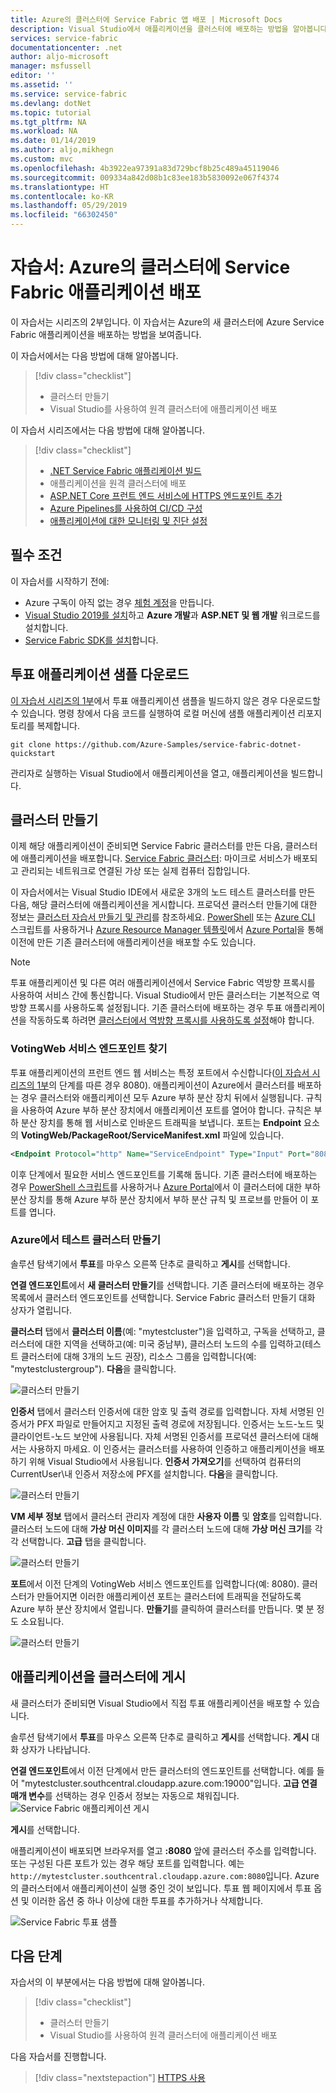 ```yaml
---
title: Azure의 클러스터에 Service Fabric 앱 배포 | Microsoft Docs
description: Visual Studio에서 애플리케이션을 클러스터에 배포하는 방법을 알아봅니다.
services: service-fabric
documentationcenter: .net
author: aljo-microsoft
manager: msfussell
editor: ''
ms.assetid: ''
ms.service: service-fabric
ms.devlang: dotNet
ms.topic: tutorial
ms.tgt_pltfrm: NA
ms.workload: NA
ms.date: 01/14/2019
ms.author: aljo,mikhegn
ms.custom: mvc
ms.openlocfilehash: 4b3922ea97391a83d729bcf8b25c489a45119046
ms.sourcegitcommit: 009334a842d08b1c83ee183b5830092e067f4374
ms.translationtype: HT
ms.contentlocale: ko-KR
ms.lasthandoff: 05/29/2019
ms.locfileid: "66302450"
---
```

# <a name="tutorial-deploy-a-service-fabric-application-to-a-cluster-in-azure"></a>자습서: Azure의 클러스터에 Service Fabric 애플리케이션 배포

이 자습서는 시리즈의 2부입니다. 이 자습서는 Azure의 새 클러스터에 Azure Service Fabric 애플리케이션을 배포하는 방법을 보여줍니다.

이 자습서에서는 다음 방법에 대해 알아봅니다.
> [!div class="checklist"]
> * 클러스터 만들기
> * Visual Studio를 사용하여 원격 클러스터에 애플리케이션 배포

이 자습서 시리즈에서는 다음 방법에 대해 알아봅니다.
> [!div class="checklist"]
> * [.NET Service Fabric 애플리케이션 빌드](service-fabric-tutorial-create-dotnet-app.md)
> * 애플리케이션을 원격 클러스터에 배포
> * [ASP.NET Core 프런트 엔드 서비스에 HTTPS 엔드포인트 추가](service-fabric-tutorial-dotnet-app-enable-https-endpoint.md)
> * [Azure Pipelines를 사용하여 CI/CD 구성](service-fabric-tutorial-deploy-app-with-cicd-vsts.md)
> * [애플리케이션에 대한 모니터링 및 진단 설정](service-fabric-tutorial-monitoring-aspnet.md)

## <a name="prerequisites"></a>필수 조건

이 자습서를 시작하기 전에:

* Azure 구독이 아직 없는 경우 [체험 계정](https://azure.microsoft.com/free/?WT.mc_id=A261C142F)을 만듭니다.
* [Visual Studio 2019를 설치](https://www.visualstudio.com/)하고 **Azure 개발**과 **ASP.NET 및 웹 개발** 워크로드를 설치합니다.
* [Service Fabric SDK를 설치](service-fabric-get-started.md)합니다.

## <a name="download-the-voting-sample-application"></a>투표 애플리케이션 샘플 다운로드

[이 자습서 시리즈의 1부](service-fabric-tutorial-create-dotnet-app.md)에서 투표 애플리케이션 샘플을 빌드하지 않은 경우 다운로드할 수 있습니다. 명령 창에서 다음 코드를 실행하여 로컬 머신에 샘플 애플리케이션 리포지토리를 복제합니다.

```git
git clone https://github.com/Azure-Samples/service-fabric-dotnet-quickstart 
```

관리자로 실행하는 Visual Studio에서 애플리케이션을 열고, 애플리케이션을 빌드합니다.

## <a name="create-a-cluster"></a>클러스터 만들기

이제 해당 애플리케이션이 준비되면 Service Fabric 클러스터를 만든 다음, 클러스터에 애플리케이션을 배포합니다. [Service Fabric 클러스터](https://docs.microsoft.com/azure/service-fabric/service-fabric-deploy-anywhere): 마이크로 서비스가 배포되고 관리되는 네트워크로 연결된 가상 또는 실제 컴퓨터 집합입니다.

이 자습서에서는 Visual Studio IDE에서 새로운 3개의 노드 테스트 클러스터를 만든 다음, 해당 클러스터에 애플리케이션을 게시합니다. 프로덕션 클러스터 만들기에 대한 정보는 [클러스터 자습서 만들기 및 관리](service-fabric-tutorial-create-vnet-and-windows-cluster.md)를 참조하세요. [PowerShell](./scripts/service-fabric-powershell-create-secure-cluster-cert.md) 또는 [Azure CLI](./scripts/cli-create-cluster.md) 스크립트를 사용하거나 [Azure Resource Manager 템플릿](service-fabric-tutorial-create-vnet-and-windows-cluster.md)에서 [Azure Portal](https://portal.azure.com)을 통해 이전에 만든 기존 클러스터에 애플리케이션을 배포할 수도 있습니다.

> [!NOTE]
> 투표 애플리케이션 및 다른 여러 애플리케이션에서 Service Fabric 역방향 프록시를 사용하여 서비스 간에 통신합니다. Visual Studio에서 만든 클러스터는 기본적으로 역방향 프록시를 사용하도록 설정됩니다. 기존 클러스터에 배포하는 경우 투표 애플리케이션을 작동하도록 하려면 [클러스터에서 역방향 프록시를 사용하도록 설정](service-fabric-reverseproxy-setup.md)해야 합니다.


### <a name="find-the-votingweb-service-endpoint"></a>VotingWeb 서비스 엔드포인트 찾기

투표 애플리케이션의 프런트 엔드 웹 서비스는 특정 포트에서 수신합니다([이 자습서 시리즈의 1부](service-fabric-tutorial-create-dotnet-app.md)의 단계를 따른 경우 8080). 애플리케이션이 Azure에서 클러스터를 배포하는 경우 클러스터와 애플리케이션 모두 Azure 부하 분산 장치 뒤에서 실행됩니다. 규칙을 사용하여 Azure 부하 분산 장치에서 애플리케이션 포트를 열어야 합니다. 규칙은 부하 분산 장치를 통해 웹 서비스로 인바운드 트래픽을 보냅니다. 포트는 **Endpoint** 요소의 **VotingWeb/PackageRoot/ServiceManifest.xml** 파일에 있습니다. 

```xml
<Endpoint Protocol="http" Name="ServiceEndpoint" Type="Input" Port="8080" />
```

이후 단계에서 필요한 서비스 엔드포인트를 기록해 둡니다.  기존 클러스터에 배포하는 경우 [PowerShell 스크립트](./scripts/service-fabric-powershell-open-port-in-load-balancer.md)를 사용하거나 [Azure Portal](https://portal.azure.com)에서 이 클러스터에 대한 부하 분산 장치를 통해 Azure 부하 분산 장치에서 부하 분산 규칙 및 프로브를 만들어 이 포트를 엽니다.

### <a name="create-a-test-cluster-in-azure"></a>Azure에서 테스트 클러스터 만들기
솔루션 탐색기에서 **투표**를 마우스 오른쪽 단추로 클릭하고 **게시**를 선택합니다.

**연결 엔드포인트**에서 **새 클러스터 만들기**를 선택합니다.  기존 클러스터에 배포하는 경우 목록에서 클러스터 엔드포인트를 선택합니다.  Service Fabric 클러스터 만들기 대화 상자가 열립니다.

**클러스터** 탭에서 **클러스터 이름**(예: "mytestcluster")을 입력하고, 구독을 선택하고, 클러스터에 대한 지역을 선택하고(예: 미국 중남부), 클러스터 노드의 수를 입력하고(테스트 클러스터에 대해 3개의 노드 권장), 리소스 그룹을 입력합니다(예: "mytestclustergroup"). **다음**을 클릭합니다.

![클러스터 만들기](./media/service-fabric-tutorial-deploy-app-to-party-cluster/create-cluster.png)

**인증서** 탭에서 클러스터 인증서에 대한 암호 및 출력 경로를 입력합니다. 자체 서명된 인증서가 PFX 파일로 만들어지고 지정된 출력 경로에 저장됩니다.  인증서는 노드-노드 및 클라이언트-노드 보안에 사용됩니다.  자체 서명된 인증서를 프로덕션 클러스터에 대해서는 사용하지 마세요.  이 인증서는 클러스터를 사용하여 인증하고 애플리케이션을 배포하기 위해 Visual Studio에서 사용됩니다. **인증서 가져오기**를 선택하여 컴퓨터의 CurrentUser\내 인증서 저장소에 PFX를 설치합니다.  **다음**을 클릭합니다.

![클러스터 만들기](./media/service-fabric-tutorial-deploy-app-to-party-cluster/certificate.png)

**VM 세부 정보** 탭에서 클러스터 관리자 계정에 대한 **사용자 이름** 및 **암호**를 입력합니다.  클러스터 노드에 대해 **가상 머신 이미지**를 각 클러스터 노드에 대해 **가상 머신 크기**를 각각 선택합니다.  **고급** 탭을 클릭합니다.

![클러스터 만들기](./media/service-fabric-tutorial-deploy-app-to-party-cluster/vm-detail.png)

**포트**에서 이전 단계의 VotingWeb 서비스 엔드포인트를 입력합니다(예: 8080).  클러스터가 만들어지면 이러한 애플리케이션 포트는 클러스터에 트래픽을 전달하도록 Azure 부하 분산 장치에서 열립니다.  **만들기**를 클릭하여 클러스터를 만듭니다. 몇 분 정도 소요됩니다.

![클러스터 만들기](./media/service-fabric-tutorial-deploy-app-to-party-cluster/advanced.png)

## <a name="publish-the-application-to-the-cluster"></a>애플리케이션을 클러스터에 게시

새 클러스터가 준비되면 Visual Studio에서 직접 투표 애플리케이션을 배포할 수 있습니다.

솔루션 탐색기에서 **투표**를 마우스 오른쪽 단추로 클릭하고 **게시**를 선택합니다. **게시** 대화 상자가 나타납니다.

**연결 엔드포인트**에서 이전 단계에서 만든 클러스터의 엔드포인트를 선택합니다.  예를 들어 "mytestcluster.southcentral.cloudapp.azure.com:19000"입니다. **고급 연결 매개 변수**를 선택하는 경우 인증서 정보는 자동으로 채워집니다.  
![Service Fabric 애플리케이션 게시](./media/service-fabric-tutorial-deploy-app-to-party-cluster/publish-app.png)

**게시**를 선택합니다.

애플리케이션이 배포되면 브라우저를 열고 **:8080** 앞에 클러스터 주소를 입력합니다. 또는 구성된 다른 포트가 있는 경우 해당 포트를 입력합니다. 예는 `http://mytestcluster.southcentral.cloudapp.azure.com:8080`입니다. Azure의 클러스터에서 애플리케이션이 실행 중인 것이 보입니다. 투표 웹 페이지에서 투표 옵션 및 이러한 옵션 중 하나 이상에 대한 투표를 추가하거나 삭제합니다.

![Service Fabric 투표 샘플](./media/service-fabric-tutorial-deploy-app-to-party-cluster/application-screenshot-new-azure.png)


## <a name="next-steps"></a>다음 단계
자습서의 이 부분에서는 다음 방법에 대해 알아봅니다.

> [!div class="checklist"]
> * 클러스터 만들기
> * Visual Studio를 사용하여 원격 클러스터에 애플리케이션 배포

다음 자습서를 진행합니다.
> [!div class="nextstepaction"]
> [HTTPS 사용](service-fabric-tutorial-dotnet-app-enable-https-endpoint.md)
